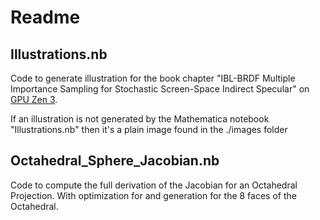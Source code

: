 # Readme

## Illustrations.nb

Code to generate illustration for the book chapter "IBL-BRDF Multiple Importance Sampling for Stochastic Screen-Space Indirect Specular" on [GPU Zen 3](https://www.amazon.com/GPU-Zen-Advanced-Rendering-Techniques/dp/B0DNXNM14K).

If an illustration is not generated by the Mathematica notebook "Illustrations.nb" then it's a plain image found in the ./images folder

## Octahedral_Sphere_Jacobian.nb

Code to compute the full derivation of the Jacobian for an Octahedral Projection. With optimization for and generation for the 8 faces of the Octahedral.
